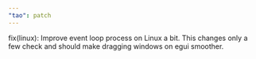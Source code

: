 ```yaml
---
"tao": patch
---
```


fix(linux): Improve event loop process on Linux a bit. This changes only a few check and should make dragging windows on egui smoother.
